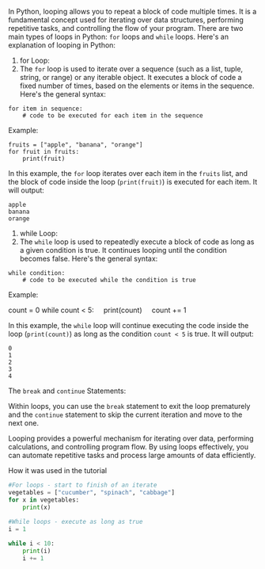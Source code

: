 In Python, looping allows you to repeat a block of code multiple times. It is a fundamental concept used for iterating over data structures, performing repetitive tasks, and controlling the flow of your program. There are two main types of loops in Python: `for` loops and `while` loops. Here's an explanation of looping in Python:

1. for Loop:
2. The `for` loop is used to iterate over a sequence (such as a list, tuple, string, or range) or any iterable object. It executes a block of code a fixed number of times, based on the elements or items in the sequence. Here's the general syntax:
```
for item in sequence:
    # code to be executed for each item in the sequence
```

Example:
```
fruits = ["apple", "banana", "orange"]
for fruit in fruits:
    print(fruit)
```

In this example, the `for` loop iterates over each item in the `fruits` list, and the block of code inside the loop (`print(fruit)`) is executed for each item. It will output:
```
apple
banana
orange
```

1. while Loop:
2. The `while` loop is used to repeatedly execute a block of code as long as a given condition is true. It continues looping until the condition becomes false. Here's the general syntax:
```
while condition:
    # code to be executed while the condition is true
```

Example:

count = 0
while count < 5:
    print(count)
    count += 1

In this example, the `while` loop will continue executing the code inside the loop (`print(count)`) as long as the condition `count < 5` is true. It will output:
```
0
1
2
3
4
```

The `break` and `continue` Statements:

Within loops, you can use the `break` statement to exit the loop prematurely and the `continue` statement to skip the current iteration and move to the next one.

Looping provides a powerful mechanism for iterating over data, performing calculations, and controlling program flow. By using loops effectively, you can automate repetitive tasks and process large amounts of data efficiently.

How it was used in the tutorial
```python
#For loops - start to finish of an iterate
vegetables = ["cucumber", "spinach", "cabbage"]
for x in vegetables:
	print(x)
	
#While loops - execute as long as true
i = 1

while i < 10:
	print(i)
	i += 1
```
